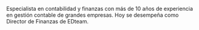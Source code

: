 Especialista en contabilidad y finanzas con más de 10 años de experiencia en gestión contable de grandes empresas. Hoy se desempeña como Director de Finanzas de EDteam.
